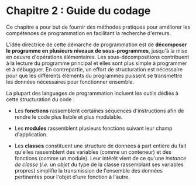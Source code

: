 # Chapitre 2 : Guide du codage

Ce chapitre a pour but de fournir des méthodes pratiques pour améliorer les compétences de 
programmation en facilitant la recherche d'erreurs.

L'idée directrice de cette démarche de programmation est de **décomposer le programme en plusieurs niveaux de sous-programmes**, jusqu'à la mise en oeuvre d'opérations élémentaires.
Les sous-décompositions contribuent à la lecture du programme principal et elles sont plus simple à programmer et à débugguer.
En contrepartie, un effort de structuration est nécessaire pour que les différents éléments du programmes puissent se transmettre les données nécessaires pour fonctionner ensemble.

La plupart des languages de programmation incluent les outils dédiés à cette structuration du code :
- Les **fonctions**  rassemblent certaines séquences d'instructions afin de rendre le code plus lisible et plus modulable.

- Les **modules** rassemblent plusieurs fonctions suivant leur champ d'application. 

- Les **classes** constituent une structure de données à part entière du fait qu'elles rassemblent des variables (comme un conteneur) et des fonctions (comme un module). Leur intérêt vient de ce qu'une _instance de classe_ (_i.e._ un *objet* du type de la classe  rassemblant ses variables propres) simplifie la transmission de l'ensemble des données pertinentes pour l'objet d'une fonction à l'autre.


```{tableofcontents}
```
